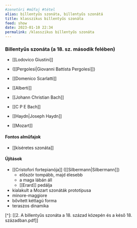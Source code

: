 ```yaml
---
#zenetöri #műfaj #tétel
alias: billentyűs szonáta, billentyűs szonátá
title: klasszikus billentyűs szonáta
feed: show
date: 2023-01-10 22:34
permalink: /klasszikus billentyűs szonáta
---
```


### Billentyűs szonáta (a 18. sz. második felében)
- [[Lodovico Giustini]]
- ([[Pergolesi|Giovanni Battista Pergolesi]])

- [[Domenico Scarlatti]]
- [[Alberti]]

- [[Johann Christian Bach]]

- [[C P E Bach]]
- [[Haydn|Joseph Haydn]]
- [[Mozart]]

#### Fontos alműfajok
- [[kíséretes szonáta]]

#### Újítások
- [[Cristofori fortepianója]] ([[Silbermann|Silbermann]])
	- először tompább, majd élesebb
	- a maga lábán áll
	- [[Erard]] pedálja
- kialakult a Mozart szonáták prototípusa
- minore-maggiore
- bővített kéttagú forma
- teraszos dinamika


[^]: [[2. A billentyűs szonáta a 18. század közepén és a késő 18. században.pdf]]